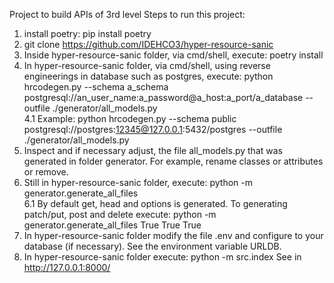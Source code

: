 
Project to build APIs of 3rd level
Steps to run this project:

1. install poetry: pip install poetry
2. git clone https://github.com/IDEHCO3/hyper-resource-sanic
3. Inside hyper-resource-sanic folder, via cmd/shell, execute: poetry install
4. In hyper-resource-sanic folder, via cmd/shell, using reverse engineerings in database such as postgres, execute: python hrcodegen.py --schema a_schema postgresql://an_user_name:a_password@a_host:a_port/a_database --outfile ./generator/all_models.py <br>
   4.1 Example: python hrcodegen.py --schema public postgresql://postgres:12345@127.0.0.1:5432/postgres --outfile ./generator/all_models.py
5. Inspect and if necessary adjust, the file all_models.py that was generated in folder generator. For example, rename classes or attributes or remove.
6. Still in hyper-resource-sanic folder, execute:
   python -m generator.generate_all_files <br>
   6.1 By default get, head and options is generated. To generating patch/put, post and delete execute: python -m generator.generate_all_files  True True True
7. In hyper-resource-sanic folder modify the file .env and configure to your database (if necessary). See the environment variable URLDB.
8. In hyper-resource-sanic folder execute: python -m src.index
   See in http://127.0.0.1:8000/

